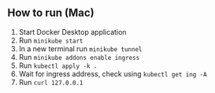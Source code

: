 ## How to run (Mac)

1. Start Docker Desktop application
2. Run `minikube start`
3. In a new terminal run `minikube tunnel`
4. Run `minikube addons enable ingress`
5. Run `kubectl apply -k .`
6. Wait for ingress address, check using `kubectl get ing -A`
7. Run `curl 127.0.0.1`
